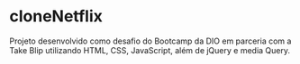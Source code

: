 # cloneNetflix
Projeto desenvolvido como desafio do Bootcamp da DIO em parceria com a Take Blip utilizando HTML, CSS, JavaScript, além de jQuery e media Query.
